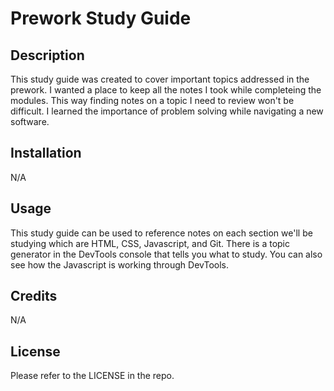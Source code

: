 # Prework Study Guide

## Description

This study guide was created to cover important topics addressed in the prework. I wanted a place to keep all the notes I took while completeing the modules. This way finding notes on a topic I need to review won't be difficult. I learned the importance of problem solving while navigating a new software.


## Installation

N/A

## Usage

This study guide can be used to reference notes on each section we'll be studying which are HTML, CSS, Javascript, and Git. There is a topic generator in the DevTools console that tells you what to study. You can also see how the Javascript is working through DevTools.

## Credits

N/A

## License

Please refer to the LICENSE in the repo.